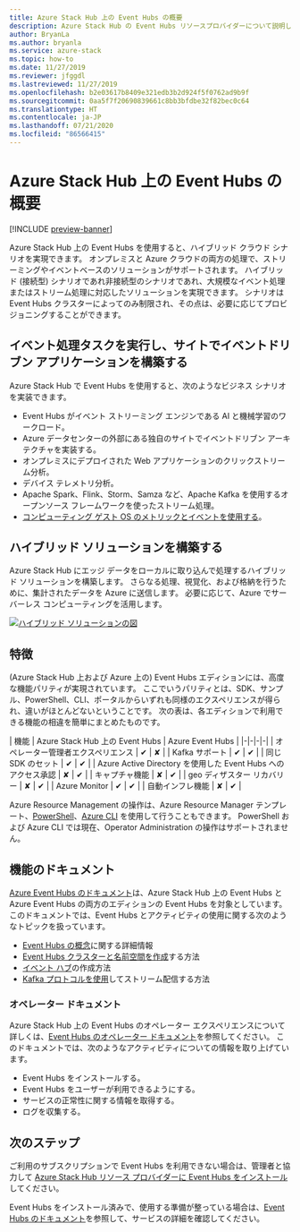 ```yaml
---
title: Azure Stack Hub 上の Event Hubs の概要
description: Azure Stack Hub の Event Hubs リソースプロバイダーについて説明します。
author: BryanLa
ms.author: bryanla
ms.service: azure-stack
ms.topic: how-to
ms.date: 11/27/2019
ms.reviewer: jfggdl
ms.lastreviewed: 11/27/2019
ms.openlocfilehash: b2e03617b8409e321edb3b2d924f5f0762ad9b9f
ms.sourcegitcommit: 0aa5f7f20690839661c8bb3bfdbe32f82bec0c64
ms.translationtype: HT
ms.contentlocale: ja-JP
ms.lasthandoff: 07/21/2020
ms.locfileid: "86566415"
---
```

# <a name="event-hubs-on-azure-stack-hub-overview"></a>Azure Stack Hub 上の Event Hubs の概要

[!INCLUDE [preview-banner](../includes/event-hubs-preview.md)]

Azure Stack Hub 上の Event Hubs を使用すると、ハイブリッド クラウド シナリオを実現できます。 オンプレミスと Azure クラウドの両方の処理で、ストリーミングやイベントベースのソリューションがサポートされます。 ハイブリッド (接続型) シナリオであれ非接続型のシナリオであれ、大規模なイベント処理またはストリーム処理に対応したソリューションを実現できます。 シナリオは Event Hubs クラスターによってのみ制限され、その点は、必要に応じてプロビジョニングすることができます。 

## <a name="run-event-processing-tasks-and-build-event-driven-applications-on-site"></a>イベント処理タスクを実行し、サイトでイベントドリブン アプリケーションを構築する

Azure Stack Hub で Event Hubs を使用すると、次のようなビジネス シナリオを実装できます。

- Event Hubs がイベント ストリーミング エンジンである AI と機械学習のワークロード。
- Azure データセンターの外部にある独自のサイトでイベントドリブン アーキテクチャを実装する。
- オンプレミスにデプロイされた Web アプリケーションのクリックストリーム分析。
- デバイス テレメトリ分析。
- Apache Spark、Flink、Storm、Samza など、Apache Kafka を使用するオープンソース フレームワークを使ったストリーム処理。
- [コンピューティング ゲスト OS のメトリックとイベントを使用する](azure-stack-metrics-monitor.md)。

## <a name="build-hybrid-solutions"></a>ハイブリッド ソリューションを構築する

Azure Stack Hub にエッジ データをローカルに取り込んで処理するハイブリッド ソリューションを構築します。 さらなる処理、視覚化、および格納を行うために、集計されたデータを Azure に送信します。 必要に応じて、Azure でサーバーレス コンピューティングを活用します。

[![ハイブリッド ソリューションの図](media/event-hubs-overview/hybrid-architecture-ehoash.png)](media/event-hubs-overview/hybrid-architecture-ehoash.png#lightbox)

## <a name="features"></a>特徴 

(Azure Stack Hub 上および Azure 上の) Event Hubs エディションには、高度な機能パリティが実現されています。 ここでいうパリティとは、SDK、サンプル、PowerShell、CLI、ポータルからいずれも同様のエクスペリエンスが得られ、違いがほとんどないということです。 次の表は、各エディションで利用できる機能の相違を簡単にまとめたものです。  

| 機能 | Azure Stack Hub 上の Event Hubs | Azure Event Hubs |
|-|-|-|-|
| オペレーター管理者エクスペリエンス | ✔ | ✘ |
| Kafka サポート | ✔ | ✔ |
| 同じ SDK のセット | ✔ | ✔ |
| Azure Active Directory を使用した Event Hubs へのアクセス承認 | ✘ | ✔ |
| キャプチャ機能 | ✘ | ✔ |
| geo ディザスター リカバリー | ✘ | ✔ |
| Azure Monitor | ✔ | ✔ |
| 自動インフレ機能 | ✘ | ✔ |

Azure Resource Management の操作は、Azure Resource Manager テンプレート、[PowerShell](/powershell/module/azurerm.eventhub/)、[Azure CLI](/cli/azure/eventhubs/eventhub/) を使用して行うこともできます。 PowerShell および Azure CLI では現在、Operator Administration の操作はサポートされません。

## <a name="feature-documentation"></a>機能のドキュメント

[Azure Event Hubs のドキュメント](/azure/event-hubs/)は、Azure Stack Hub 上の Event Hubs と Azure Event Hubs の両方のエディションの Event Hubs を対象としています。 このドキュメントでは、Event Hubs とアクティビティの使用に関する次のようなトピックを扱っています。

- [Event Hubs の概念](/azure/event-hubs/event-hubs-features)に関する詳細情報
- [Event Hubs クラスターと名前空間を作成](event-hubs-quickstart-cluster-portal.md)する方法
- [イベント ハブ](/azure/event-hubs/event-hubs-create#create-an-event-hub)の作成方法
- [Kafka プロトコルを使用](/azure/event-hubs/event-hubs-quickstart-kafka-enabled-event-hubs)してストリーム配信する方法

### <a name="operator-documentation"></a>オペレーター ドキュメント 
 
Azure Stack Hub 上の Event Hubs のオペレーター エクスペリエンスについて詳しくは、[Event Hubs のオペレーター ドキュメント](../operator/event-hubs-rp-overview.md)を参照してください。 このドキュメントでは、次のようなアクティビティについての情報を取り上げています。

- Event Hubs をインストールする。
- Event Hubs をユーザーが利用できるようにする。
- サービスの正常性に関する情報を取得する。
- ログを収集する。


## <a name="next-steps"></a>次のステップ

ご利用のサブスクリプションで Event Hubs を利用できない場合は、管理者と協力して [Azure Stack Hub リソース プロバイダーに Event Hubs をインストール](../operator/event-hubs-rp-overview.md)してください。

Event Hubs をインストール済みで、使用する準備が整っている場合は、[Event Hubs のドキュメント](/azure/event-hubs/event-hubs-about)を参照して、サービスの詳細を確認してください。
